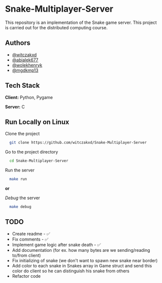 
# Snake-Multiplayer-Server

This repository is an implementation of the Snake game server. This project is carried out for the distributed computing course.


## Authors

- [@witczakxd](https://www.github.com/witczakxd)
- [@abialek677](https://www.github.com/abialek677)
- [@wolekhenryk](https://www.github.com/wolekhenryk)
- [@mgdkmp13](https://www.github.com/mgdkmp13)


## Tech Stack

**Client:** Python, Pygame

**Server:** C


## Run Locally on Linux

Clone the project

```bash
  git clone https://github.com/witczakxd/Snake-Multiplayer-Server
```

Go to the project directory

```bash
  cd Snake-Multiplayer-Server
```

Run the server

```bash
  make run
```

**or**

*Debug* the server

```bash
  make debug
```


## TODO

- Create readme - ✅
- Fix comments - ✅
- Implement game logic after snake death - ✅
- Add documentation (for ex. how many bytes are we sending/reading to/from client)
- Fix initializing of snake (we don't want to spawn new snake near border)
- Add color to each snake in Snakes array in Game struct and send this color do client so he can distinguish his snake from others
- Refactor code
